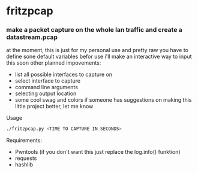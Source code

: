 # fritzpcap
### make a packet capture on the whole lan traffic and create a datastream.pcap



at the moment, this is just for my personal use and pretty raw
you have to define sone default variables befor use
i'll make an interactive way to input this soon
other planned impovements:
 - list all possible interfaces to capture on
 - select interface to capture
 - command line arguments
 - selecting output location
 - some cool swag and colors
if someone has suggestions on making this little project better, let me know

Usage
```bash
./fritzpcap.py <TIME TO CAPTURE IN SECONDS>
```

Requirements:
 - Pwntools (if you don't want this just replace the log.info() funktion)
 - requests
 - hashlib

